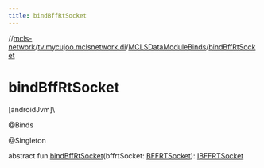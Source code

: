 ```yaml
---
title: bindBffRtSocket
---
```

//[mcls-network](../../../index.html)/[tv.mycujoo.mclsnetwork.di](../index.html)/[MCLSDataModuleBinds](index.html)/[bindBffRtSocket](bind-bff-rt-socket.html)



# bindBffRtSocket



[androidJvm]\




@Binds



@Singleton



abstract fun [bindBffRtSocket](bind-bff-rt-socket.html)(bffrtSocket: [BFFRTSocket](../../tv.mycujoo.mclsnetwork.network.socket/-b-f-f-r-t-socket/index.html)): [IBFFRTSocket](../../tv.mycujoo.mclsnetwork.network.socket/-i-b-f-f-r-t-socket/index.html)




